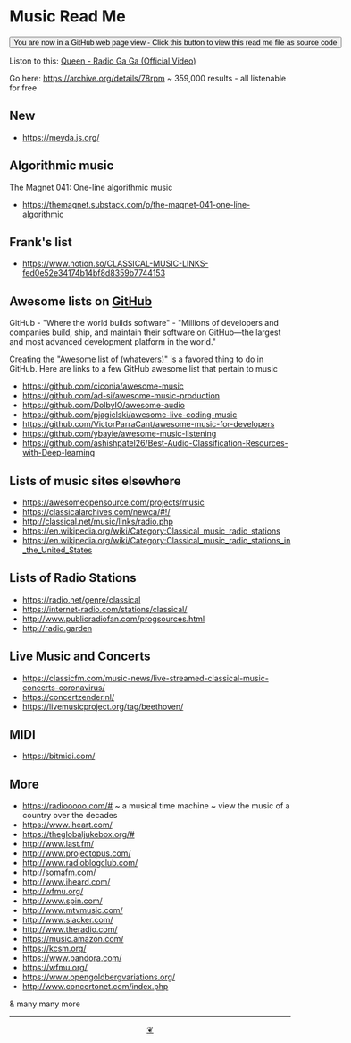 # Music Read Me

<span style=display:none; >[You are now in a GitHub source code view - click this link to view Read Me file as a web page]( https://theo-armour.github.io/2021/bookmarks/readme.html#music.md  "View file as a web page." ) </span>

<div><input type=button onclick=window.top.location.href="https://github.com/theo-armour/2021/tree/master/bookmarks/music.md";
value='You are now in a GitHub web page view - Click this button to view this read me file as source code' ></div>

Liston to this: [Queen - Radio Ga Ga (Official Video)]( https://www.youtube.com/watch?v=azdwsXLmrHE )

Go here: https://archive.org/details/78rpm ~ 359,000 results - all listenable for free


<!--
See my bookmarksL eyes > news news > music
-->

## New

* https://meyda.js.org/

## Algorithmic music

The Magnet 041: One-line algorithmic music

* https://themagnet.substack.com/p/the-magnet-041-one-line-algorithmic


## Frank's list

* https://www.notion.so/CLASSICAL-MUSIC-LINKS-fed0e52e34174b14bf8d8359b7744153


## Awesome lists on [GitHub]( https://github.com)

GitHub - "Where the world builds software" - "Millions of developers and companies build, ship, and maintain their software on GitHub—the largest and most advanced development platform in the world."

Creating the ["Awesome list of (whatevers)"]( https://github.com/topics/awesome-list ) is a favored thing to do in GitHub. Here are links to a few GitHub awesome list that pertain to music

* https://github.com/ciconia/awesome-music
* https://github.com/ad-si/awesome-music-production
* https://github.com/DolbyIO/awesome-audio
* https://github.com/pjagielski/awesome-live-coding-music
* https://github.com/VictorParraCant/awesome-music-for-developers
* https://github.com/ybayle/awesome-music-listening
* https://github.com/ashishpatel26/Best-Audio-Classification-Resources-with-Deep-learning


## Lists of music sites elsewhere

* https://awesomeopensource.com/projects/music
* https://classicalarchives.com/newca/#!/
* http://classical.net/music/links/radio.php
* https://en.wikipedia.org/wiki/Category:Classical_music_radio_stations
* https://en.wikipedia.org/wiki/Category:Classical_music_radio_stations_in_the_United_States


## Lists of Radio Stations

* https://radio.net/genre/classical
* https://internet-radio.com/stations/classical/
* http://www.publicradiofan.com/progsources.html
* http://radio.garden


## Live Music and Concerts

* https://classicfm.com/music-news/live-streamed-classical-music-concerts-coronavirus/
* https://concertzender.nl/
* https://livemusicproject.org/tag/beethoven/

## MIDI

* https://bitmidi.com/

## More

* https://radiooooo.com/# ~ a musical time machine ~ view the music of a country over the decades
* https://www.iheart.com/
* https://theglobaljukebox.org/#
* http://www.last.fm/
* http://www.projectopus.com/
* http://www.radioblogclub.com/
* http://somafm.com/
* http://www.iheard.com/
* http://wfmu.org/
* http://www.spin.com/
* http://www.mtvmusic.com/
* http://www.slacker.com/
* http://www.theradio.com/
* https://music.amazon.com/
* https://kcsm.org/
* https://www.pandora.com/
* https://wfmu.org/
* https://www.opengoldbergvariations.org/
* http://www.concertonet.com/index.php


& many many more

***

<center title="Hello! Click me to go up to the top" ><a class=aDingbat href=javascript:window.scrollTo(0,0);> ❦ </a></center>
